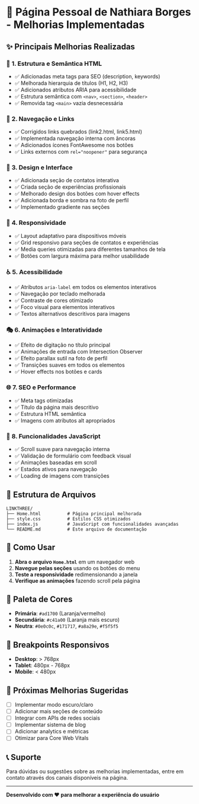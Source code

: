 # 🚀 Página Pessoal de Nathiara Borges - Melhorias Implementadas

## ✨ **Principais Melhorias Realizadas**

### 🎯 **1. Estrutura e Semântica HTML**
- ✅ Adicionadas meta tags para SEO (description, keywords)
- ✅ Melhorada hierarquia de títulos (H1, H2, H3)
- ✅ Adicionados atributos ARIA para acessibilidade
- ✅ Estrutura semântica com `<nav>`, `<section>`, `<header>`
- ✅ Removida tag `<main>` vazia desnecessária

### 🔗 **2. Navegação e Links**
- ✅ Corrigidos links quebrados (link2.html, link5.html)
- ✅ Implementada navegação interna com âncoras
- ✅ Adicionados ícones FontAwesome nos botões
- ✅ Links externos com `rel="noopener"` para segurança

### 🎨 **3. Design e Interface**
- ✅ Adicionada seção de contatos interativa
- ✅ Criada seção de experiências profissionais
- ✅ Melhorado design dos botões com hover effects
- ✅ Adicionada borda e sombra na foto de perfil
- ✅ Implementado gradiente nas seções

### 📱 **4. Responsividade**
- ✅ Layout adaptativo para dispositivos móveis
- ✅ Grid responsivo para seções de contatos e experiências
- ✅ Media queries otimizadas para diferentes tamanhos de tela
- ✅ Botões com largura máxima para melhor usabilidade

### ♿ **5. Acessibilidade**
- ✅ Atributos `aria-label` em todos os elementos interativos
- ✅ Navegação por teclado melhorada
- ✅ Contraste de cores otimizado
- ✅ Foco visual para elementos interativos
- ✅ Textos alternativos descritivos para imagens

### 🎭 **6. Animações e Interatividade**
- ✅ Efeito de digitação no título principal
- ✅ Animações de entrada com Intersection Observer
- ✅ Efeito parallax sutil na foto de perfil
- ✅ Transições suaves em todos os elementos
- ✅ Hover effects nos botões e cards

### 🌐 **7. SEO e Performance**
- ✅ Meta tags otimizadas
- ✅ Título da página mais descritivo
- ✅ Estrutura HTML semântica
- ✅ Imagens com atributos alt apropriados

### 🔧 **8. Funcionalidades JavaScript**
- ✅ Scroll suave para navegação interna
- ✅ Validação de formulário com feedback visual
- ✅ Animações baseadas em scroll
- ✅ Estados ativos para navegação
- ✅ Loading de imagens com transições

## 📁 **Estrutura de Arquivos**

```
LINKTHREE/
├── Home.html          # Página principal melhorada
├── style.css          # Estilos CSS otimizados
├── index.js           # JavaScript com funcionalidades avançadas
└── README.md          # Este arquivo de documentação
```

## 🚀 **Como Usar**

1. **Abra o arquivo `Home.html`** em um navegador web
2. **Navegue pelas seções** usando os botões do menu
3. **Teste a responsividade** redimensionando a janela
4. **Verifique as animações** fazendo scroll pela página

## 🎨 **Paleta de Cores**

- **Primária**: `#ad1700` (Laranja/vermelho)
- **Secundária**: `#c41a00` (Laranja mais escuro)
- **Neutra**: `#0e0c0c`, `#171717`, `#a8a29e`, `#f5f5f5`

## 📱 **Breakpoints Responsivos**

- **Desktop**: > 768px
- **Tablet**: 480px - 768px  
- **Mobile**: < 480px

## 🔮 **Próximas Melhorias Sugeridas**

- [ ] Implementar modo escuro/claro
- [ ] Adicionar mais seções de conteúdo
- [ ] Integrar com APIs de redes sociais
- [ ] Implementar sistema de blog
- [ ] Adicionar analytics e métricas
- [ ] Otimizar para Core Web Vitals

## 📞 **Suporte**

Para dúvidas ou sugestões sobre as melhorias implementadas, entre em contato através dos canais disponíveis na página.

---

**Desenvolvido com ❤️ para melhorar a experiência do usuário**
